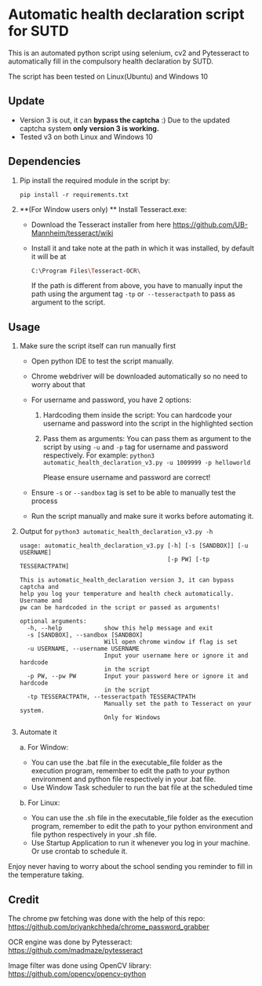 # **Automatic health declaration script for SUTD**

This is an automated python script using selenium, cv2 and Pytesseract to automatically fill in the compulsory health declaration by SUTD.

The script has been tested on Linux(Ubuntu) and Windows 10

## Update

- Version 3 is out, it can **bypass the captcha** :) Due to the updated captcha system **only version 3 is working.**
- Tested v3 on both Linux and Windows 10

## Dependencies

1. Pip install the required module in the script by:

   ```
   pip install -r requirements.txt
   ```

2. **(For Window users only) ** Install Tesseract.exe:

   - Download the Tesseract installer from here https://github.com/UB-Mannheim/tesseract/wiki

   - Install it and take note at the path in which it was installed, by default it will be at 

     ``` bash
     C:\Program Files\Tesseract-OCR\
     ```

     If the path is different from above, you have to manually input the path using the argument tag `-tp` or` --tesseractpath` to pass as argument to the script.	


## Usage

1. Make sure the script itself can run manually first 

   - Open python IDE to test the script manually. 

   - Chrome webdriver will be downloaded automatically so no need to worry about that

   - For username and password, you have 2 options:

     1.  Hardcoding them inside the script: You can hardcode your username and password into the script in the highlighted section 

     2. Pass them as arguments: You can pass them as argument to the script by using `-u` and `-p` tag for username and password respectively. 
        For example: `python3 automatic_health_declaration_v3.py -u 1009999 -p helloworld`
        
        Please ensure username and password are correct!
     
   - Ensure `-s` or `--sandbox`  tag is set to be able to manually test the process
   
   - Run the script manually and make sure it works before automating it.
   
2. Output for ```python3 automatic_health_declaration_v3.py -h```

   ```
   usage: automatic_health_declaration_v3.py [-h] [-s [SANDBOX]] [-u USERNAME]
                                             [-p PW] [-tp TESSERACTPATH]
   
   This is automatic_health_declaration version 3, it can bypass captcha and
   help you log your temperature and health check automatically. Username and
   pw can be hardcoded in the script or passed as arguments!
   
   optional arguments:
     -h, --help            show this help message and exit
     -s [SANDBOX], --sandbox [SANDBOX]
                           Will open chrome window if flag is set
     -u USERNAME, --username USERNAME
                           Input your username here or ignore it and hardcode
                           in the script
     -p PW, --pw PW        Input your password here or ignore it and hardcode
                           in the script
     -tp TESSERACTPATH, --tesseractpath TESSERACTPATH
                           Manually set the path to Tesseract on your system.
                           Only for Windows
   ```

3. Automate it

   a. For Window:

   - You can use the .bat file in the executable_file folder as the execution program, remember to edit the path to your python environment and python file respectively in your .bat file.
   - Use Window Task scheduler to run the bat file at the scheduled time

   b. For Linux:

   - You can use the .sh file in the executable_file folder as the execution program, remember to edit the path to your python environment  and file python respectively in your .sh file.
   - Use Startup Application to run it whenever you log in your machine. Or use crontab to schedule it.

Enjoy never having to worry about the school sending you reminder to fill in the temperature taking. 
## Credit

The chrome pw fetching was done with the help of this repo: https://github.com/priyankchheda/chrome_password_grabber

OCR engine was done by Pytesseract: https://github.com/madmaze/pytesseract

Image filter was done using OpenCV library: https://github.com/opencv/opencv-python

